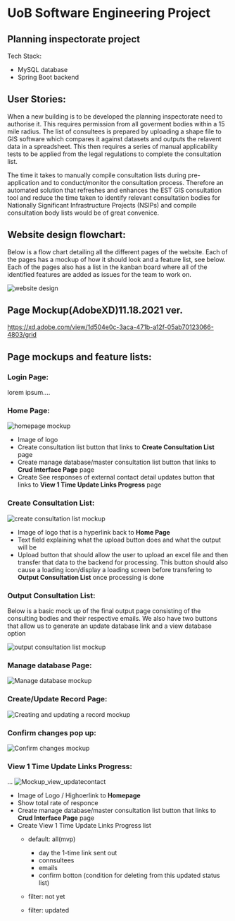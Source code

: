 # UoB Software Engineering Project

## Planning inspectorate project

Tech Stack:
- MySQL database
- Spring Boot backend 

## User Stories:

When a new building is to be developed the planning inspectorate need to authorise it. This requires permission from all goverment bodies within a 15 mile radius. The list of consultees is prepared by uploading a shape file to GIS software which compares it against datasets and outputs the relavent data in a spreadsheet. This then requires a series of manual applicability tests to be applied from the legal regulations to complete the consultation list.

The time it takes to manually compile consultation lists during pre-application and to conduct/monitor the consultation process. Therefore an automated solution that refreshes and enhances the EST GIS consultation tool and reduce the time taken to identify relevant consultation bodies for Nationally Significant Infrastructure Projects (NSIPs) and compile consultation body lists would be of great convenice. 

## Website design flowchart:
Below is a flow chart detailing all the different pages of the website. Each of the pages has a mockup of how it should look and a feature list, see below. Each of the pages also has a list in the kanban board where all of the identified features are added as issues for the team to work on.

![website design](https://github.com/spe-uob/2021-PlanningInspectorate/blob/3d19de0dd1eb1d74e580a53fb4f8e9aa9a23b9a4/DesignChart.png)

## Page Mockup(AdobeXD)11.18.2021 ver.
https://xd.adobe.com/view/1d504e0c-3aca-471b-a12f-05ab70123066-4803/grid

## Page mockups and feature lists:
### Login Page:
lorem ipsum....

### Home Page:
![homepage mockup](https://github.com/spe-uob/2021-PlanningInspectorate/blob/2980b5d4c706ccf812f8bef5c6d9f353c73c91e8/Mockup_HomePage.png)
- Image of logo
- Create consultation list button that links to **Create Consultation List** page
- Create manage database/master consultation list button that links to **Crud Interface Page** page
- Create See responses of external contact detail updates button that links to **View 1 Time Update Links Progress** page


### Create Consultation List:
![create consultation list mockup](https://github.com/spe-uob/2021-PlanningInspectorate/blob/375ad4ae7de0c7ce3651856469bc988c491268d0/Mockup_CreateConsultationList.png)
- Image of logo that is a hyperlink back to **Home Page**
- Text field explaining what the upload button does and what the output will be
- Upload button that should allow the user to upload an excel file and then transfer that data to the backend for processing. This button should also cause a loading icon/display a loading screen before transfering to **Output Consultation List** once processing is done

### Output Consultation List:
Below is a basic mock up of the final output page consisting of the consulting bodies and their respective emails. We also have two buttons that allow us to generate an update database link and a view database option 

![output consultation list mockup](https://github.com/spe-uob/2021-PlanningInspectorate/blob/33382f32cd0b45bde557d928c33c63f5cb469f50/consultation%20output%20page.png)

### Manage database Page:

![Manage database mockup](https://github.com/spe-uob/2021-PlanningInspectorate/blob/fb91b64f0ae35c20b68cc9cbcf42ed1b1dea5cd5/ManageDatabase.png)

### Create/Update Record Page:

![Creating and updating a record mockup](https://github.com/spe-uob/2021-PlanningInspectorate/blob/fb91b64f0ae35c20b68cc9cbcf42ed1b1dea5cd5/EditCreateRecord.png)

### Confirm changes pop up:

![Confirm changes mockup](https://github.com/spe-uob/2021-PlanningInspectorate/blob/fb91b64f0ae35c20b68cc9cbcf42ed1b1dea5cd5/ConfirmChanges.png)

### View 1 Time Update Links Progress:
...
![Mockup_view_updatecontact](https://user-images.githubusercontent.com/30760730/142389155-00303f46-9611-40fa-b8a4-c34ecad3670c.png)
- Image of Logo / Highoerlink to **Homepage**
- Show total rate of responce
- Create manage database/master consultation list button that links to **Crud Interface Page** page
- Create View 1 Time Update Links Progress list
   - default: all(mvp)
     - day the 1-time link sent out
     - connsultees
     - emails
     - confirm botton (condition for deleting from this updated status list)

  - filter: not yet
  - filter: updated
  
